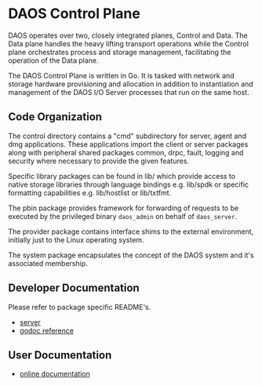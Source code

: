 # DAOS Control Plane

DAOS operates over two, closely integrated planes, Control and Data.
The Data plane handles the heavy lifting transport operations while
the Control plane orchestrates process and storage management,
facilitating the operation of the Data plane.

The DAOS Control Plane is written in Go. It is tasked with network
and storage hardware provisioning and allocation in addition to
instantiation and management of the DAOS I/O Server processes that
run on the same host.

## Code Organization

The control directory contains a "cmd" subdirectory for server, agent
and dmg applications. These applications import the client or server
packages along with peripheral shared packages common, drpc, fault,
logging and security where necessary to provide the given features.

Specific library packages can be found in lib/ which provide access
to native storage libraries through language bindings e.g. lib/spdk
or specific formatting capabilities e.g. lib/hostlist or lib/txtfmt.

The pbin package provides framework for forwarding of requests to be
executed by the privileged binary `daos_admin` on behalf of `daos_server`.

The provider package contains interface shims to the external environment,
initially just to the Linux operating system.

The system package encapsulates the concept of the DAOS system and
it's associated membership.

## Developer Documentation

Please refer to package specific README's.

- [server](/src/control/server/README.md)
- [godoc reference](https://godoc.org/github.com/daos-stack/daos/src/control)

## User Documentation

- [online documentation](https://daos-stack.github.io/)
